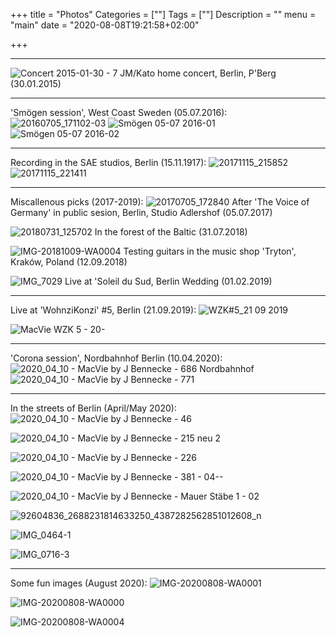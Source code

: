 +++
title = "Photos"
Categories = [""]
Tags = [""]
Description = ""
menu = "main"
date = "2020-08-08T19:21:58+02:00"

+++


-----

![Concert 2015-01-30 - 7](https://user-images.githubusercontent.com/459464/89734954-6a656680-da5f-11ea-9bbf-0907666cedaa.jpg)
JM/Kato home concert, Berlin, P'Berg (30.01.2015)

-----

'Smögen session', West Coast Sweden (05.07.2016):  
![20160705_171102-03](https://user-images.githubusercontent.com/459464/89734948-68030c80-da5f-11ea-8301-54d173654d24.JPG)
![Smögen 05-07 2016-01](https://user-images.githubusercontent.com/26723820/90414142-b04daa80-e0af-11ea-84a9-f4c8d771943e.JPG)
![Smögen 05-07 2016-02](https://user-images.githubusercontent.com/26723820/90414164-b80d4f00-e0af-11ea-87eb-8e004da8668d.jpg)

-----

Recording in the SAE studios, Berlin (15.11.1917): 
![20171115_215852](https://user-images.githubusercontent.com/459464/89734950-69343980-da5f-11ea-9470-8fdbd27de507.jpg)
![20171115_221411](https://user-images.githubusercontent.com/459464/89734951-69ccd000-da5f-11ea-9e38-58c7a123c92d.jpg)

-----

Miscallenous picks (2017-2019): 
![20170705_172840](https://user-images.githubusercontent.com/459464/89734949-689ba300-da5f-11ea-94aa-36257ec32482.jpg)
After 'The Voice of Germany' in public sesion, Berlin, Studio Adlershof (05.07.2017)

![20180731_125702](https://user-images.githubusercontent.com/459464/89734952-69ccd000-da5f-11ea-9e04-b178dac2cfac.jpg)
In the forest of the Baltic (31.07.2018)

![IMG-20181009-WA0004](https://user-images.githubusercontent.com/459464/89734962-6e918400-da5f-11ea-9eed-f432b3eefa30.jpg)
Testing guitars in the music shop 'Tryton', Kraków, Poland (12.09.2018) 

![IMG_7029](https://user-images.githubusercontent.com/459464/89734961-6df8ed80-da5f-11ea-9d4e-7a76bf6e6588.JPG)
Live at 'Soleil du Sud, Berlin Wedding (01.02.2019)

-----

Live at 'WohnziKonzi' #5, Berlin (21.09.2019):
![WZK#5_21 09 2019](https://user-images.githubusercontent.com/459464/89734966-6fc2b100-da5f-11ea-9692-090a93828d8c.jpg)

![MacVie WZK 5 - 20-](https://user-images.githubusercontent.com/26723820/90421034-14c13780-e0b9-11ea-8378-ebe710171ac7.JPG)

-----

'Corona session', Nordbahnhof Berlin (10.04.2020): 
![2020_04_10 - MacVie by J  Bennecke - 686 Nordbahnhof](https://user-images.githubusercontent.com/459464/89734945-66d1df80-da5f-11ea-814f-65e3c80c7142.jpg)
![2020_04_10 - MacVie by J  Bennecke - 771](https://user-images.githubusercontent.com/459464/89734946-676a7600-da5f-11ea-8934-4e93098eae43.JPG)

-----

In the streets of Berlin (April/May 2020):
![2020_04_10 - MacVie by J  Bennecke - 46](https://user-images.githubusercontent.com/459464/89734938-5f123b00-da5f-11ea-92b6-3a28462d92eb.JPG)

![2020_04_10 - MacVie by J  Bennecke - 215 neu 2](https://user-images.githubusercontent.com/459464/89734940-633e5880-da5f-11ea-8834-8c1bbd246b41.jpg)

![2020_04_10 - MacVie by J  Bennecke - 226](https://user-images.githubusercontent.com/459464/89734942-646f8580-da5f-11ea-8bb8-2ac0117d5231.JPG)

![2020_04_10 - MacVie by J  Bennecke - 381 - 04--](https://user-images.githubusercontent.com/459464/89734944-66394900-da5f-11ea-8a53-b79e1b65ee8e.JPG)

![2020_04_10 - MacVie by J  Bennecke - Mauer Stäbe 1 - 02](https://user-images.githubusercontent.com/459464/89734947-676a7600-da5f-11ea-8c3c-2e9bb8b55f00.jpg)

![92604836_2688231814633250_4387282562851012608_n](https://user-images.githubusercontent.com/459464/89734953-6a656680-da5f-11ea-81d9-c87152be99c5.jpg)

![IMG_0464-1](https://user-images.githubusercontent.com/459464/89734956-6c2f2a00-da5f-11ea-9fbb-1a720e45021b.jpg)

![IMG_0716-3](https://user-images.githubusercontent.com/459464/89734960-6d605700-da5f-11ea-813d-5e313c697993.jpg)

-----
Some fun images (August 2020):
![IMG-20200808-WA0001](https://user-images.githubusercontent.com/26723820/90413302-92337a80-e0ae-11ea-9507-df2769df915a.jpg)

![IMG-20200808-WA0000](https://user-images.githubusercontent.com/26723820/90414277-dc692b80-e0af-11ea-86cb-3442aeacde8f.jpg)

![IMG-20200808-WA0004](https://user-images.githubusercontent.com/26723820/90420765-ad0aec80-e0b8-11ea-97e4-f902a1947bc8.jpg)


